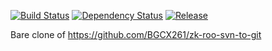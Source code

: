 [![Build Status](https://travis-ci.org/DSI-Ville-Noumea/zk-roo.svg?branch=master)](https://travis-ci.org/DSI-Ville-Noumea/zk-roo) [![Dependency Status](https://www.versioneye.com/user/projects/576c837acd6d51003e9209a3/badge.svg?style=flat-square)](https://www.versioneye.com/user/projects/576c837acd6d51003e9209a3) [![Release](https://jitpack.io/v/DSI-Ville-Noumea/zk-roo.svg)](https://jitpack.io/DSI-Ville-Noumea/zk-roo)


Bare clone of https://github.com/BGCX261/zk-roo-svn-to-git

